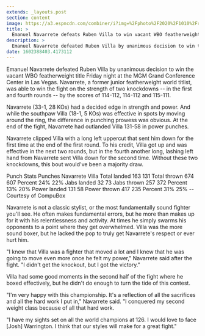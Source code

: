 ```yaml
--- 
extends: _layouts.post 
section: content 
image: https://a3.espncdn.com/combiner/i?img=%2Fphoto%2F2020%2F1010%2Fr758587_1296x729_16%2D9.jpg 
title: > 
  Emanuel Navarrete defeats Ruben Villa to win vacant WBO featherweight title 
description: > 
  Emanuel Navarrete defeated Ruben Villa by unanimous decision to win the vacant WBO featherweight title Friday night at the MGM Grand Conference Center in Las Vegas.At the end of the fight, Navarrete had outlanded Villa 131-58 in power punches.Navarrete clipped Villa with a long left uppercut that sent him down for the first time at the end of the first round.Villa was the more sound boxer, but he lacked the pop to truly get Navarrete's respect or ever hurt him."I knew that Villa was a fighter that moved a lot and I knew that he was going to move even more once he felt my power," Navarrete said after the fight. 
date: 1602388403.4173112 
--- 
```

Emanuel Navarrete defeated Ruben Villa by unanimous decision to win the vacant WBO featherweight title Friday night at the MGM Grand Conference Center in Las Vegas. Navarrete, a former junior featherweight world titlist, was able to win the fight on the strength of two knockdowns -- in the first and fourth rounds -- by the scores of 114-112, 114-112 and 115-111.

Navarrete (33-1, 28 KOs) had a decided edge in strength and power. And while the southpaw Villa (18-1, 5 KOs) was effective in spots by moving around the ring, the difference in punching prowess was obvious. At the end of the fight, Navarrete had outlanded Villa 131-58 in power punches.

Navarrete clipped Villa with a long left uppercut that sent him down for the first time at the end of the first round. To his credit, Villa got up and was effective in the next two rounds, but in the fourth another long, lashing left hand from Navarrete sent Villa down for the second time. Without these two knockdowns, this bout would've been a majority draw.

Punch Stats Punches Navarrete Villa Total landed 163 131 Total thrown 674 607 Percent 24% 22% Jabs landed 32 73 Jabs thrown 257 372 Percent 13% 20% Power landed 131 58 Power thrown 417 235 Percent 31% 25% -- Courtesy of CompuBox

Navarrete is not a classic stylist, or the most fundamentally sound fighter you'll see. He often makes fundamental errors, but he more than makes up for it with his relentlessness and activity. At times he simply swarms his opponents to a point where they get overwhelmed. Villa was the more sound boxer, but he lacked the pop to truly get Navarrete's respect or ever hurt him.

"I knew that Villa was a fighter that moved a lot and I knew that he was going to move even more once he felt my power," Navarrete said after the fight. "I didn't get the knockout, but I got the victory."

Villa had some good moments in the second half of the fight where he boxed effectively, but he didn't do enough to turn the tide of this contest.

"I'm very happy with this championship. It's a reflection of all the sacrifices and all the hard work I put in," Navarrete said. "I conquered my second weight class because of all that hard work.

"I have my sights set on all the world champions at 126. I would love to face [Josh] Warrington. I think that our styles will make for a great fight."